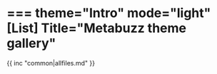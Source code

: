 ===
theme="Intro"
mode="light"
[List]
Title="Metabuzz theme gallery"
===

{{ inc "common|allfiles.md" }}

